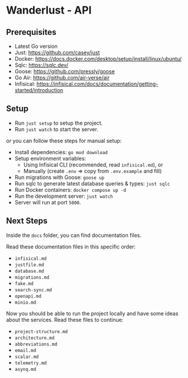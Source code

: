 # Wanderlust - API

## Prerequisites

- Latest Go version
- Just: https://github.com/casey/just
- Docker: https://docs.docker.com/desktop/setup/install/linux/ubuntu/
- Sqlc: https://sqlc.dev/
- Goose: https://github.com/pressly/goose
- Go Air: https://github.com/air-verse/air
- Infisical: https://infisical.com/docs/documentation/getting-started/introduction

## Setup

- Run `just setup` to setup the project.
- Run `just watch` to start the server.

or you can follow these steps for manual setup:

- Install dependencies: `go mod download`
- Setup environment variables:
  - Using Infisical CLI (recommended, read `infisical.md`), or
  - Manually (create `.env` => copy from `.env.example` and fill)
- Run migrations with Goose: `goose up`
- Run sqlc to generate latest database queries & types: `just sqlc`
- Run Docker containers: `docker compose up -d`
- Run the development server: `just watch`
- Server will run at port `5000`.

## Next Steps

Inside the `docs` folder, you can find documentation files.

Read these documentation files in this specific order:

- `infisical.md`
- `justfile.md`
- `database.md`
- `migrations.md`
- `fake.md`
- `search-sync.md`
- `openapi.md`
- `minio.md`

Now you should be able to run the project locally and have some ideas about the services. Read these files to continue:

- `project-structure.md`
- `architecture.md`
- `abbreviations.md`
- `email.md`
- `scalar.md`
- `telemetry.md`
- `asynq.md`
